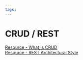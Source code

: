 ```yaml
---
tags:
---
```


# CRUD / REST

[Resource - What is CRUD](https://www.codecademy.com/article/what-is-crud)  
[Resource - REST Architectural Style](https://se-education.org/learningresources/contents/architecture/RESTArchitecturalStyle.html)
